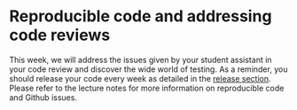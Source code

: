 # Reproducible code and addressing code reviews

This week, we will address the issues given by your student assistant in your code review and discover the wide world of testing. As a reminder, you should release your code every week as detailed in the [release section](release_notes.md). Please refer to the lecture notes for more information on reproducible code and Github issues.


